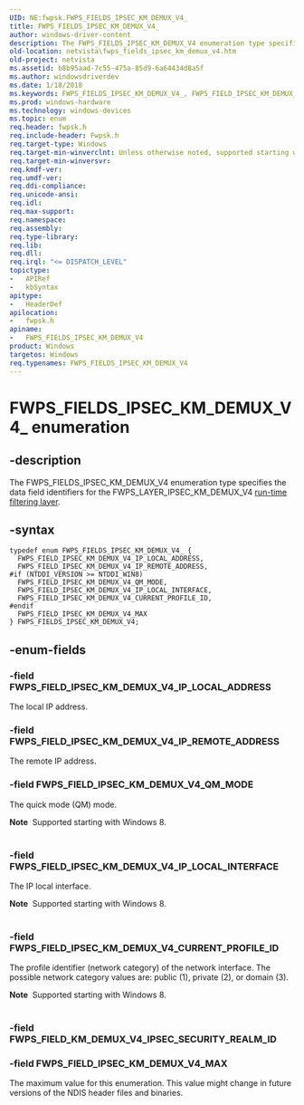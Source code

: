 ```yaml
---
UID: NE:fwpsk.FWPS_FIELDS_IPSEC_KM_DEMUX_V4_
title: FWPS_FIELDS_IPSEC_KM_DEMUX_V4_
author: windows-driver-content
description: The FWPS_FIELDS_IPSEC_KM_DEMUX_V4 enumeration type specifies the data field identifiers for the FWPS_LAYER_IPSEC_KM_DEMUX_V4 run-time filtering layer.
old-location: netvista\fwps_fields_ipsec_km_demux_v4.htm
old-project: netvista
ms.assetid: b8b95aad-7c55-475a-85d9-6a64434d8a5f
ms.author: windowsdriverdev
ms.date: 1/18/2018
ms.keywords: FWPS_FIELDS_IPSEC_KM_DEMUX_V4_, FWPS_FIELD_IPSEC_KM_DEMUX_V4_MAX, netvista.fwps_fields_ipsec_km_demux_v4, fwpsk/FWPS_FIELDS_IPSEC_KM_DEMUX_V4, FWPS_FIELDS_IPSEC_KM_DEMUX_V4, fwpsk/FWPS_FIELD_IPSEC_KM_DEMUX_V4_IP_LOCAL_ADDRESS, FWPS_FIELDS_IPSEC_KM_DEMUX_V4 enumeration [Network Drivers Starting with Windows Vista], fwpsk/FWPS_FIELD_IPSEC_KM_DEMUX_V4_MAX, FWPS_FIELD_IPSEC_KM_DEMUX_V4_IP_LOCAL_INTERFACE, fwpsk/FWPS_FIELD_IPSEC_KM_DEMUX_V4_IP_LOCAL_INTERFACE, FWPS_FIELD_IPSEC_KM_DEMUX_V4_IP_LOCAL_ADDRESS, FWPS_FIELD_IPSEC_KM_DEMUX_V4_IP_REMOTE_ADDRESS, fwpsk/FWPS_FIELD_IPSEC_KM_DEMUX_V4_QM_MODE, wfp_ref_5_const_3_data_fields_78a7198a-9122-420b-a45d-9b82cbfb16fb.xml, fwpsk/FWPS_FIELD_IPSEC_KM_DEMUX_V4_IP_REMOTE_ADDRESS, FWPS_FIELD_IPSEC_KM_DEMUX_V4_CURRENT_PROFILE_ID, FWPS_FIELD_IPSEC_KM_DEMUX_V4_QM_MODE, fwpsk/FWPS_FIELD_IPSEC_KM_DEMUX_V4_CURRENT_PROFILE_ID
ms.prod: windows-hardware
ms.technology: windows-devices
ms.topic: enum
req.header: fwpsk.h
req.include-header: Fwpsk.h
req.target-type: Windows
req.target-min-winverclnt: Unless otherwise noted, supported starting with Windows Vista.
req.target-min-winversvr: 
req.kmdf-ver: 
req.umdf-ver: 
req.ddi-compliance: 
req.unicode-ansi: 
req.idl: 
req.max-support: 
req.namespace: 
req.assembly: 
req.type-library: 
req.lib: 
req.dll: 
req.irql: "<= DISPATCH_LEVEL"
topictype:
-	APIRef
-	kbSyntax
apitype:
-	HeaderDef
apilocation:
-	fwpsk.h
apiname:
-	FWPS_FIELDS_IPSEC_KM_DEMUX_V4
product: Windows
targetos: Windows
req.typenames: FWPS_FIELDS_IPSEC_KM_DEMUX_V4
---
```


# FWPS_FIELDS_IPSEC_KM_DEMUX_V4_ enumeration


## -description


The FWPS_FIELDS_IPSEC_KM_DEMUX_V4 enumeration type specifies the data field identifiers for the
  FWPS_LAYER_IPSEC_KM_DEMUX_V4 
  <a href="https://msdn.microsoft.com/en-us/library/windows/desktop/aa366492">run-time filtering layer</a>.


## -syntax


````
typedef enum FWPS_FIELDS_IPSEC_KM_DEMUX_V4_ { 
  FWPS_FIELD_IPSEC_KM_DEMUX_V4_IP_LOCAL_ADDRESS,
  FWPS_FIELD_IPSEC_KM_DEMUX_V4_IP_REMOTE_ADDRESS,
#if (NTDDI_VERSION >= NTDDI_WIN8)
  FWPS_FIELD_IPSEC_KM_DEMUX_V4_QM_MODE,
  FWPS_FIELD_IPSEC_KM_DEMUX_V4_IP_LOCAL_INTERFACE,
  FWPS_FIELD_IPSEC_KM_DEMUX_V4_CURRENT_PROFILE_ID,
#endif 
  FWPS_FIELD_IPSEC_KM_DEMUX_V4_MAX
} FWPS_FIELDS_IPSEC_KM_DEMUX_V4;
````


## -enum-fields




### -field FWPS_FIELD_IPSEC_KM_DEMUX_V4_IP_LOCAL_ADDRESS

The local IP address.


### -field FWPS_FIELD_IPSEC_KM_DEMUX_V4_IP_REMOTE_ADDRESS

The remote IP address.


### -field FWPS_FIELD_IPSEC_KM_DEMUX_V4_QM_MODE

The quick mode (QM) mode.
     
<div class="alert"><b>Note</b>  Supported starting with Windows 8.</div><div> </div>

### -field FWPS_FIELD_IPSEC_KM_DEMUX_V4_IP_LOCAL_INTERFACE

The IP local interface.
     
<div class="alert"><b>Note</b>  Supported starting with Windows 8.</div><div> </div>

### -field FWPS_FIELD_IPSEC_KM_DEMUX_V4_CURRENT_PROFILE_ID

The profile identifier (network category) of the network interface. The possible network category values are: public (1), private (2), or domain (3). 


<div class="alert"><b>Note</b>  Supported starting with Windows 8.</div><div> </div>

### -field FWPS_FIELD_KM_DEMUX_V4_IPSEC_SECURITY_REALM_ID



### -field FWPS_FIELD_IPSEC_KM_DEMUX_V4_MAX

The maximum value for this enumeration. This value might change in future versions of the NDIS
     header files and binaries.

